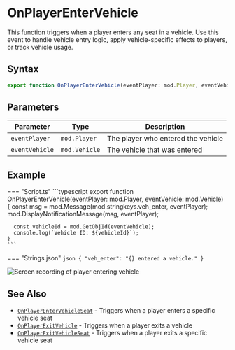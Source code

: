 # OnPlayerEnterVehicle

This function triggers when a player enters any seat in a vehicle. Use this event to handle vehicle entry logic, apply vehicle-specific effects to players, or track vehicle usage.

## Syntax

```typescript
export function OnPlayerEnterVehicle(eventPlayer: mod.Player, eventVehicle: mod.Vehicle): void;
```

## Parameters

| Parameter      | Type          | Description                        |
| -------------- | ------------- | ---------------------------------- |
| `eventPlayer`  | `mod.Player`  | The player who entered the vehicle |
| `eventVehicle` | `mod.Vehicle` | The vehicle that was entered       |

## Example

=== "Script.ts"
    ```typescript
    export function OnPlayerEnterVehicle(eventPlayer: mod.Player, eventVehicle: mod.Vehicle) {
      const msg = mod.Message(mod.stringkeys.veh_enter, eventPlayer);
      mod.DisplayNotificationMessage(msg, eventPlayer);
      
      const vehicleId = mod.GetObjId(eventVehicle);
      console.log(`Vehicle ID: ${vehicleId}`);
    }
    ```
=== "Strings.json"
    ```json
    {
      "veh_enter": "{} entered a vehicle."
    }
    ```

![Screen recording of player entering vehicle](../../../img/OnPlayerEnterVehicle_example.gif)

## See Also

- [`OnPlayerEnterVehicleSeat`](./OnPlayerEnterVehicleSeat.md) - Triggers when a player enters a specific vehicle seat
- [`OnPlayerExitVehicle`](./OnPlayerExitVehicle.md) - Triggers when a player exits a vehicle
- [`OnPlayerExitVehicleSeat`](./OnPlayerExitVehicleSeat.md) - Triggers when a player exits a specific vehicle seat
